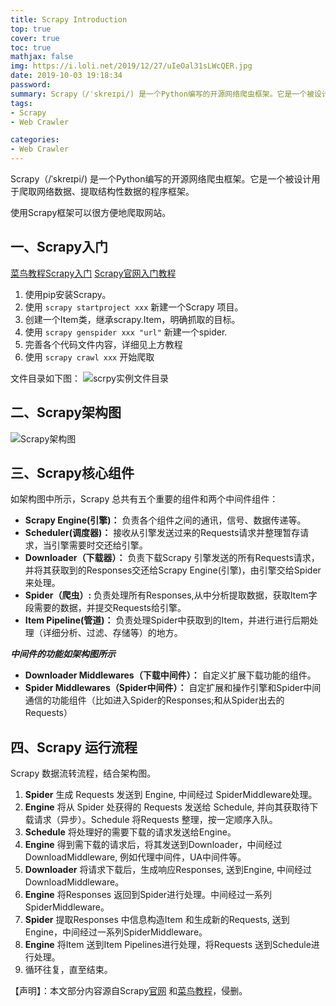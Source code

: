 ```yaml
---
title: Scrapy Introduction
top: true
cover: true
toc: true
mathjax: false
img: https://i.loli.net/2019/12/27/uIeOal31sLWcQER.jpg
date: 2019-10-03 19:18:34
password:
summary: Scrapy（/ˈskreɪpi/) 是一个Python编写的开源网络爬虫框架。它是一个被设计用于爬取网络数据、提取结构性数据的程序框架。
tags:
- Scrapy
- Web Crawler

categories:
- Web Crawler
---
```


Scrapy（/ˈskreɪpi/) 是一个Python编写的开源网络爬虫框架。它是一个被设计用于爬取网络数据、提取结构性数据的程序框架。

使用Scrapy框架可以很方便地爬取网站。

## 一、Scrapy入门

[菜鸟教程Scrapy入门](https://www.runoob.com/w3cnote/scrapy-detail.html)
[Scrapy官网入门教程](http://kaito-kidd.com/2016/11/01/scrapy-code-analyze-architecture/)

 1. 使用pip安装Scrapy。
 2. 使用 `scrapy startproject xxx` 新建一个Scrapy 项目。
 3. 创建一个Item类，继承scrapy.Item，明确抓取的目标。
 4. 使用 `scrapy genspider xxx "url"` 新建一个spider.
 5. 完善各个代码文件内容，详细见上方教程
 6. 使用 `scrapy crawl xxx` 开始爬取

文件目录如下图：
![scrpy实例文件目录](https://img-blog.csdnimg.cn/20190924150315205.png)
## 二、Scrapy架构图
![Scrapy架构图](https://img-blog.csdnimg.cn/20190924143708393.png?x-oss-process=image/watermark,type_ZmFuZ3poZW5naGVpdGk,shadow_10,text_aHR0cHM6Ly9ibG9nLmNzZG4ubmV0L1Rhd24wMDAw,size_10,color_FFFFFF,t_70)
## 三、Scrapy核心组件
如架构图中所示，Scrapy 总共有五个重要的组件和两个中间件组件：

 - **Scrapy Engine(引擎)：** 负责各个组件之间的通讯，信号、数据传递等。
 - **Scheduler(调度器)：** 接收从引擎发送过来的Requests请求并整理暂存请求，当引擎需要时交还给引擎。
 - **Downloader（下载器）：** 负责下载Scrapy 引擎发送的所有Requests请求，并将其获取到的Responses交还给Scrapy Engine(引擎)，由引擎交给Spider来处理。
 - **Spider（爬虫）:** 负责处理所有Responses,从中分析提取数据，获取Item字段需要的数据，并提交Requests给引擎。
 - **Item Pipeline(管道)：** 负责处理Spider中获取到的Item，并进行进行后期处理（详细分析、过滤、存储等）的地方。

***中间件的功能如架构图所示***

 - **Downloader Middlewares（下载中间件）：** 自定义扩展下载功能的组件。
 - **Spider Middlewares（Spider中间件）：** 自定扩展和操作引擎和Spider中间通信的功能组件（比如进入Spider的Responses;和从Spider出去的Requests）


## 四、Scrapy 运行流程
Scrapy 数据流转流程，结合架构图。
 1. **Spider** 生成 Requests 发送到 Engine, 中间经过 SpiderMiddleware处理。
 2. **Engine** 将从 Spider 处获得的 Requests 发送给 Schedule, 并向其获取待下载请求（异步）。Schedule 将Requests 整理，按一定顺序入队。
 3. **Schedule**  将处理好的需要下载的请求发送给Engine。
 4. **Engine** 得到需下载的请求后，将其发送到Downloader，中间经过DownloadMiddleware, 例如代理中间件，UA中间件等。
 5. **Downloader** 将请求下载后，生成响应Responses, 送到Engine, 中间经过DownloadMiddleware。
 6. **Engine** 将Responses 返回到Spider进行处理。中间经过一系列SpiderMiddleware。
 7. **Spider** 提取Responses 中信息构造Item 和生成新的Requests, 送到Engine，中间经过一系列SpiderMiddleware。
 8. **Engine** 将Item 送到Item Pipelines进行处理，将Requests 送到Schedule进行处理。
 9. 循环往复，直至结束。

 【声明】：本文部分内容源自Scrapy[官网](https://scrapy-chs.readthedocs.io/zh_CN/0.24/intro/tutorial.html) 和[菜鸟教程](https://www.runoob.com/w3cnote/scrapy-detail.html)，侵删。

